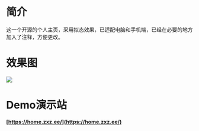 # 简介
这一个开源的个人主页，采用拟态效果，已适配电脑和手机端，已经在必要的地方加入了注释，方便更改。



# 效果图
![](https://cs-ans.chaoxing.com/download/cdbbf203f910ce6d3ccc22fa06ebfb44)



# Demo演示站
**[https://home.zxz.ee/](https://home.zxz.ee/)**
